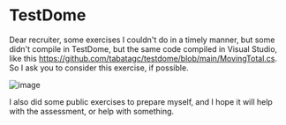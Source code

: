 # TestDome

Dear recruiter, some exercises I couldn't do in a timely manner, but some didn't compile in TestDome, but the same code compiled in Visual Studio, like this https://github.com/tabatagc/testdome/blob/main/MovingTotal.cs. So I ask you to consider this exercise, if possible.

![image](https://user-images.githubusercontent.com/18723086/121802091-bca08680-cc32-11eb-8f9f-6ed14fd6baa2.png)


I also did some public exercises to prepare myself, and I hope it will help with the assessment, or help with something.
